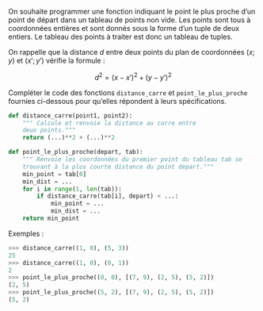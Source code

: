 On souhaite programmer une fonction indiquant le point le plus proche d’un point de départ
dans un tableau de points non vide. Les points sont tous à coordonnées entières et sont
donnés sous la forme d’un tuple de deux entiers. Le tableau des points à traiter est donc un
tableau de tuples.

On rappelle que la distance $d$ entre deux points du plan de coordonnées $(x;y)$ et $(x';y')$
vérifie la formule :

$$d^2=(x-x')^2+(y-y')^2$$



Compléter le code des fonctions `distance_carre` et `point_le_plus_proche` fournies ci-dessous pour qu’elles répondent à leurs spécifications.

```python linenums='1'
def distance_carre(point1, point2):
    """ Calcule et renvoie la distance au carre entre 
    deux points."""
    return (...)**2 + (...)**2 

def point_le_plus_proche(depart, tab):
    """ Renvoie les coordonnées du premier point du tableau tab se 
    trouvant à la plus courte distance du point depart."""
    min_point = tab[0]
    min_dist = ... 
    for i in range(1, len(tab)):
        if distance_carre(tab[i], depart) < ...: 
            min_point = ... 
            min_dist = ... 
    return min_point


```

Exemples :

```python
>>> distance_carre((1, 0), (5, 3))
25
>>> distance_carre((1, 0), (0, 1))
2
>>> point_le_plus_proche((0, 0), [(7, 9), (2, 5), (5, 2)])
(2, 5)
>>> point_le_plus_proche((5, 2), [(7, 9), (2, 5), (5, 2)])
(5, 2)
```